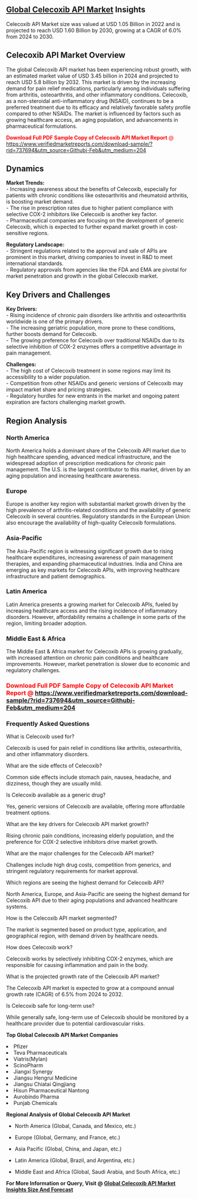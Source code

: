 <h2><a href="https://www.verifiedmarketreports.com/download-sample/?rid=737694&amp;utm_source=Githubj&amp;utm_medium=204" target="_blank">Global Celecoxib API Market</a> Insights</h2><p>Celecoxib API Market size was valued at USD 1.05 Billion in 2022 and is projected to reach USD 1.60 Billion by 2030, growing at a CAGR of 6.0% from 2024 to 2030.</p><p> <h2>Celecoxib API Market Overview</h2> <p>The global Celecoxib API market has been experiencing robust growth, with an estimated market value of USD 3.45 billion in 2024 and projected to reach USD 5.8 billion by 2032. This market is driven by the increasing demand for pain relief medications, particularly among individuals suffering from arthritis, osteoarthritis, and other inflammatory conditions. Celecoxib, as a non-steroidal anti-inflammatory drug (NSAID), continues to be a preferred treatment due to its efficacy and relatively favorable safety profile compared to other NSAIDs. The market is influenced by factors such as growing healthcare access, an aging population, and advancements in pharmaceutical formulations.</p> <p><p><span class=""><span style="color: #ff0000;"><strong>Download Full PDF Sample Copy of Celecoxib API Market Report</strong> @ </span><a href="https://www.verifiedmarketreports.com/download-sample/?rid=737694&amp;utm_source=Githubj-Feb&amp;utm_medium=204" target="_blank">https://www.verifiedmarketreports.com/download-sample/?rid=737694&amp;utm_source=Githubj-Feb&amp;utm_medium=204</a></span></p></p> <h2>Dynamics</h2> <p><strong>Market Trends:</strong><br> - Increasing awareness about the benefits of Celecoxib, especially for patients with chronic conditions like osteoarthritis and rheumatoid arthritis, is boosting market demand.<br> - The rise in prescription rates due to higher patient compliance with selective COX-2 inhibitors like Celecoxib is another key factor.<br> - Pharmaceutical companies are focusing on the development of generic Celecoxib, which is expected to further expand market growth in cost-sensitive regions.</p> <p><strong>Regulatory Landscape:</strong><br> - Stringent regulations related to the approval and sale of APIs are prominent in this market, driving companies to invest in R&D to meet international standards.<br> - Regulatory approvals from agencies like the FDA and EMA are pivotal for market penetration and growth in the global Celecoxib market.</p> <h2>Key Drivers and Challenges</h2> <p><strong>Key Drivers:</strong><br> - Rising incidence of chronic pain disorders like arthritis and osteoarthritis worldwide is one of the primary drivers.<br> - The increasing geriatric population, more prone to these conditions, further boosts demand for Celecoxib.<br> - The growing preference for Celecoxib over traditional NSAIDs due to its selective inhibition of COX-2 enzymes offers a competitive advantage in pain management.</p> <p><strong>Challenges:</strong><br> - The high cost of Celecoxib treatment in some regions may limit its accessibility to a wider population.<br> - Competition from other NSAIDs and generic versions of Celecoxib may impact market share and pricing strategies.<br> - Regulatory hurdles for new entrants in the market and ongoing patent expiration are factors challenging market growth.</p> <h2>Region Analysis</h2> <h3>North America</h3> <p>North America holds a dominant share of the Celecoxib API market due to high healthcare spending, advanced medical infrastructure, and the widespread adoption of prescription medications for chronic pain management. The U.S. is the largest contributor to this market, driven by an aging population and increasing healthcare awareness.</p> <h3>Europe</h3> <p>Europe is another key region with substantial market growth driven by the high prevalence of arthritis-related conditions and the availability of generic Celecoxib in several countries. Regulatory standards in the European Union also encourage the availability of high-quality Celecoxib formulations.</p> <h3>Asia-Pacific</h3> <p>The Asia-Pacific region is witnessing significant growth due to rising healthcare expenditures, increasing awareness of pain management therapies, and expanding pharmaceutical industries. India and China are emerging as key markets for Celecoxib APIs, with improving healthcare infrastructure and patient demographics.</p> <h3>Latin America</h3> <p>Latin America presents a growing market for Celecoxib APIs, fueled by increasing healthcare access and the rising incidence of inflammatory disorders. However, affordability remains a challenge in some parts of the region, limiting broader adoption.</p> <h3>Middle East & Africa</h3> <p>The Middle East & Africa market for Celecoxib APIs is growing gradually, with increased attention on chronic pain conditions and healthcare improvements. However, market penetration is slower due to economic and regulatory challenges.</p> <h3><p><span class=""><span style="color: #ff0000;"><strong>Download Full PDF Sample Copy of Celecoxib API Market Report</strong> @ </span><a href="https://www.verifiedmarketreports.com/download-sample/?rid=737694&amp;utm_source=Githubj-Feb&amp;utm_medium=204" target="_blank">https://www.verifiedmarketreports.com/download-sample/?rid=737694&amp;utm_source=Githubj-Feb&amp;utm_medium=204</a></span></p></h3> <h3>Frequently Asked Questions</h3> <p>What is Celecoxib used for?</p> <p>Celecoxib is used for pain relief in conditions like arthritis, osteoarthritis, and other inflammatory disorders.</p> <p>What are the side effects of Celecoxib?</p> <p>Common side effects include stomach pain, nausea, headache, and dizziness, though they are usually mild.</p> <p>Is Celecoxib available as a generic drug?</p> <p>Yes, generic versions of Celecoxib are available, offering more affordable treatment options.</p> <p>What are the key drivers for Celecoxib API market growth?</p> <p>Rising chronic pain conditions, increasing elderly population, and the preference for COX-2 selective inhibitors drive market growth.</p> <p>What are the major challenges for the Celecoxib API market?</p> <p>Challenges include high drug costs, competition from generics, and stringent regulatory requirements for market approval.</p> <p>Which regions are seeing the highest demand for Celecoxib API?</p> <p>North America, Europe, and Asia-Pacific are seeing the highest demand for Celecoxib API due to their aging populations and advanced healthcare systems.</p> <p>How is the Celecoxib API market segmented?</p> <p>The market is segmented based on product type, application, and geographical region, with demand driven by healthcare needs.</p> <p>How does Celecoxib work?</p> <p>Celecoxib works by selectively inhibiting COX-2 enzymes, which are responsible for causing inflammation and pain in the body.</p> <p>What is the projected growth rate of the Celecoxib API market?</p> <p>The Celecoxib API market is expected to grow at a compound annual growth rate (CAGR) of 6.5% from 2024 to 2032.</p> <p>Is Celecoxib safe for long-term use?</p> <p>While generally safe, long-term use of Celecoxib should be monitored by a healthcare provider due to potential cardiovascular risks.</p> </p><p><strong>Top Global Celecoxib API Market Companies</strong></p><div data-test-id=""><p><li>Pfizer</li><li> Teva Pharmaceuticals</li><li> Viatris(Mylan)</li><li> ScinoPharm</li><li> Jiangxi Synergy</li><li> Jiangsu Hengrui Medicine</li><li> Jiangsu Chiatai Qingjiang</li><li> Hisun Pharmaceutical Nantong</li><li> Aurobindo Pharma</li><li> Punjab Chemicals</li></p><div><strong>Regional Analysis of&nbsp;Global Celecoxib API Market</strong></div><ul><li dir="ltr"><p dir="ltr">North America&nbsp;(Global, Canada, and Mexico, etc.)</p></li><li dir="ltr"><p dir="ltr">Europe (Global, Germany, and France, etc.)</p></li><li dir="ltr"><p dir="ltr">Asia Pacific&nbsp;(Global, China, and Japan, etc.)</p></li><li dir="ltr"><p dir="ltr">Latin America&nbsp;(Global, Brazil, and Argentina, etc.)</p></li><li dir="ltr">Middle East and Africa&nbsp;(Global, Saudi Arabia, and South Africa, etc.)</li></ul><p><strong>For More Information or Query, Visit @&nbsp;</strong><strong><a href="https://www.verifiedmarketreports.com/product/celecoxib-api-market/?utm_source=Githubj&amp;utm_medium=204" target="_blank">Global Celecoxib API Market Insights Size And Forecast</a></strong></p></div>
